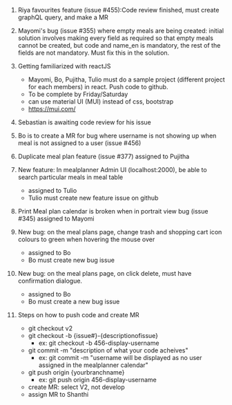 1. Riya favourites feature (issue #455):Code review finished, must create graphQL query, and make a MR
2. Mayomi's bug (issue #355) where empty meals are being created: initial solution involves making every field as required so that empty meals cannot be created, but code and name_en is mandatory, the rest of the fields are not mandatory. Must fix this in the solution.
3. Getting familiarized with reactJS
    - Mayomi, Bo, Pujitha, Tulio must do a sample project (different project for each members) in react. Push code to github.
    - To be complete by Friday/Saturday
    - can use material UI (MUI) instead of css, bootstrap 
    - https://mui.com/
4. Sebastian is awaiting code review for his issue
5. Bo is to create a MR for bug where username is not showing up when meal is not assigned to a user (issue #456)
6. Duplicate meal plan feature (issue #377) assigned to Pujitha
7. New feature: In mealplanner Admin UI (localhost:2000), be able to search particular meals in meal table
    - assigned to Tulio
    - Tulio must create new feature issue on github
8. Print Meal plan calendar is broken when in portrait view bug (issue #345) assigned to Mayomi
9. New bug: on the meal plans page, change trash and shopping cart icon colours to green when hovering the mouse over
     - assigned to Bo
     - Bo must create new bug issue
10. New bug: on the meal plans page, on click delete, must have confirmation dialogue.
     - assigned to Bo
     - Bo must create a new bug issue

11. Steps on how to push code and create MR
     - git checkout v2
     - git checkout -b {issue#}-{descriptionofissue}
         - ex: git checkout -b 456-display-username
     - git commit -m "description of what your code acheives"
         - ex: git commit -m "username will be displayed as no user assigned in the mealplanner calendar"
     - git push origin {yourbranchname}
         - ex: git push origin 456-display-username
     - create MR: select V2, not develop
     - assign MR to Shanthi


